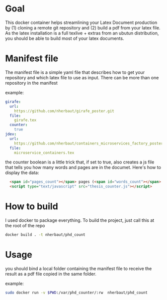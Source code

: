 # Goal

This docker container helps streamlining your Latex Document production by (1) cloning a remote git repository and (2) build a pdf from your latex file. As the latex installation is a full texlive + extras from an ubutun distribution, you should be able to build most of your latex documents.

# Manifest file

The manifest file is a simple yaml file that describes how to get your repository and which latex file to use as input. There can be more than one repository in the manifest

example:

```yaml
girafe:
  url:
    https://github.com/nherbaut/girafe_poster.git
  file:
    girafe.tex
  counter:
    true
jdev:
  url:
    https://github.com/nherbaut/containers_microservices_factory_poster.git
  file:
    microservice_containers.tex
```

the counter boolean is a little trick that, if set to true, also creates a js file that tells you how many words and pages are in the documet. Here's how to display the data:
```html
  <span id="pages_count"></span> pages (<span id="words_count"></span> words )
  <script type="text/javascript" src="thesis_counter.js"></script>

```

# How to build

I used docker to package everything. To build the project, just call this at the root of the repo

```bash
docker build . -t nherbaut/phd_count
```



# Usage

you should bind a local folder containing the manifest file to receive the result as a pdf file copied in the same folder.

example:

```bash
sudo docker run -v $PWD:/var/phd_counter/:rw  nherbaut/phd_count
```


